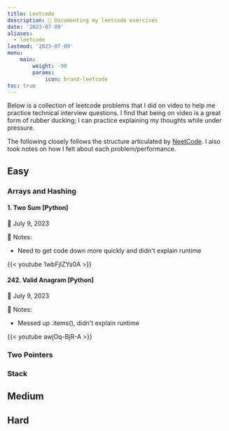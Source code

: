 ```yaml
---
title: Leetcode
description: 📝 Documenting my leetcode exercises
date: '2023-07-09'
aliases:
  - leetcode
lastmod: '2023-07-09'
menu:
    main: 
        weight: -90
        params:
            icon: brand-leetcode
toc: true
---
```


Below is a collection of leetcode problems that I did on video to help me
practice technical interview questions. I find that being on video is a great
form of rubber ducking; I can practice explaining my thoughts while under
pressure.

The following closely follows the structure articulated by [NeetCode](https://neetcode.io).
I also took notes on how I felt about each problem/performance.

## Easy

### Arrays and Hashing
#### 1. Two Sum [Python]

📆 July 9, 2023

📝 Notes:
- Need to get code down more quickly and didn't explain runtime

{{< youtube 1wbFjIZYs0A >}}
#### 242. Valid Anagram [Python]

📆 July 9, 2023

📝 Notes:
- Messed up .items(), didn't explain runtime

{{< youtube awjOq-BjR-A >}}

### Two Pointers

### Stack

## Medium

## Hard
